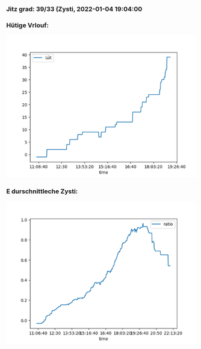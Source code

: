 ### Jitz grad: 39/33 (Zysti, 2022-01-04 19:04:00

### Hütige Vrlouf:
![Graph](Today.png)

### E durschnittleche Zysti:
![Graph](Zysti.png)